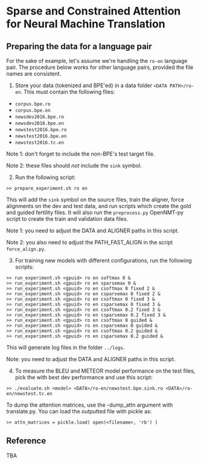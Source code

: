 # Sparse and Constrained Attention for Neural Machine Translation

## Preparing the data for a language pair

For the sake of example, let's assume we're handling the `ro-en` language pair.
The procedure below works for other language pairs, provided the file names
are consistent.

1. Store your data (tokenized and BPE'ed) in a data folder `<DATA PATH>/ro-en`.
This must contain the following files:
- `corpus.bpe.ro`
- `corpus.bpe.en`
- `newsdev2016.bpe.ro`
- `newsdev2016.bpe.en`
- `newstest2016.bpe.ro`
- `newstest2016.bpe.en`
- `newstest2016.tc.en`

Note 1: don't forget to include the non-BPE's test target file.

Note 2: these files should *not* include the `sink` symbol.

2. Run the following script:

```
>> prepare_experiment.sh ro en
```

This will add the `sink` symbol on the source files, train the aligner,
force alignments on the dev and test data, and run scripts which
create the gold and guided fertility files.
It will also run the `preprocess.py` OpenNMT-py script to create
the train and validation data files.

Note 1: you need to adjust the DATA and ALIGNER paths in this script.

Note 2: you also need to adjust the PATH_FAST_ALIGN in the script `force_align.py`.

3. For training new models with different configurations, run the
following scripts:

```
>> run_experiment.sh <gpuid> ro en softmax 0 &
>> run_experiment.sh <gpuid> ro en sparsemax 0 &
>> run_experiment.sh <gpuid> ro en csoftmax 0 fixed 2 &
>> run_experiment.sh <gpuid> ro en csparsemax 0 fixed 2 &
>> run_experiment.sh <gpuid> ro en csoftmax 0 fixed 3 &
>> run_experiment.sh <gpuid> ro en csparsemax 0 fixed 3 &
>> run_experiment.sh <gpuid> ro en csoftmax 0.2 fixed 3 &
>> run_experiment.sh <gpuid> ro en csparsemax 0.2 fixed 3 &
>> run_experiment.sh <gpuid> ro en csoftmax 0 guided &
>> run_experiment.sh <gpuid> ro en csparsemax 0 guided &
>> run_experiment.sh <gpuid> ro en csoftmax 0.2 guided &
>> run_experiment.sh <gpuid> ro en csparsemax 0.2 guided &
```

This will generate log files in the folder `../logs`.

Note: you need to adjust the DATA and ALIGNER paths in this script.

4. To measure the BLEU and METEOR model performance on the test files,
pick the <model> with best dev performance and use this script:

```
>> ./evaluate.sh <model> <DATA>/ro-en/newstest.bpe.sink.ro <DATA>/ro-en/newstest.tc.en
```

To dump the attention matrices, use the -dump_attn argument with translate.py. You can load the outputted file with pickle as:
```
>> attn_matrices = pickle.load( open(<filename>, 'rb') )
```


## Reference

TBA
